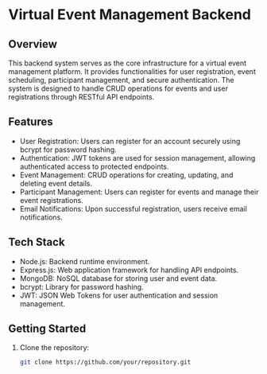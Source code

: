 # Virtual Event Management Backend

## Overview

This backend system serves as the core infrastructure for a virtual event management platform. It provides functionalities for user registration, event scheduling, participant management, and secure authentication. The system is designed to handle CRUD operations for events and user registrations through RESTful API endpoints.

## Features

- User Registration: Users can register for an account securely using bcrypt for password hashing.
- Authentication: JWT tokens are used for session management, allowing authenticated access to protected endpoints.
- Event Management: CRUD operations for creating, updating, and deleting event details.
- Participant Management: Users can register for events and manage their event registrations.
- Email Notifications: Upon successful registration, users receive email notifications.

## Tech Stack

- Node.js: Backend runtime environment.
- Express.js: Web application framework for handling API endpoints.
- MongoDB: NoSQL database for storing user and event data.
- bcrypt: Library for password hashing.
- JWT: JSON Web Tokens for user authentication and session management.

## Getting Started

1. Clone the repository:

   ```bash
   git clone https://github.com/your/repository.git
